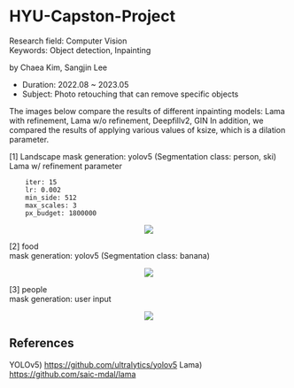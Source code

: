 # HYU-Capston-Project
Research field: Computer Vision  
Keywords: Object detection, Inpainting

by Chaea Kim, Sangjin Lee

- Duration: 2022.08 ~ 2023.05  
- Subject: Photo retouching that can remove specific objects

The images below compare the results of different inpainting models: Lama with refinement, Lama w/o refinement, Deepfillv2, GIN
In addition, we compared the results of applying various values ​​of ksize, which is a dilation parameter.

[1] Landscape
mask generation: yolov5 (Segmentation class: person, ski)  
Lama w/ refinement parameter
```
    iter: 15
    lr: 0.002
    min_side: 512
    max_scales: 3
    px_budget: 1800000
```
<p align="center">
  <img src="https://github.com/2018007956/HYU-Capstone-Project/assets/48304130/b9c846d9-6b54-48d9-905c-5b13f9dfdd15" weight="200">

<p align="left">
[2] food</br>
mask generation: yolov5 (Segmentation class: banana)
<p align="center">
  <img src="https://github.com/2018007956/HYU-Capstone-Project/assets/48304130/141aa3a2-4d80-4125-a08e-a2064588adbe" weight="400">

<p align="left">
[3] people</br>
mask generation: user input 
<p align="center">
<img src="https://github.com/2018007956/HYU-Capstone-Project/assets/48304130/45222cb4-67f2-41b8-9626-3a30722839d5" weight="500">


## References
YOLOv5) https://github.com/ultralytics/yolov5
Lama) https://github.com/saic-mdal/lama

